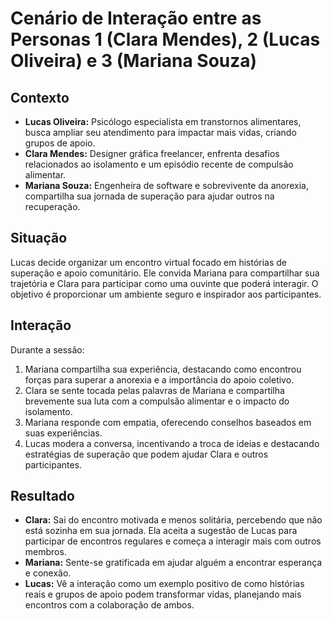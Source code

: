 # Cenário de Interação entre as Personas 1 (Clara Mendes), 2 (Lucas Oliveira) e 3 (Mariana Souza)

## Contexto
- **Lucas Oliveira:** Psicólogo especialista em transtornos alimentares, busca ampliar seu atendimento para impactar mais vidas, criando grupos de apoio.
- **Clara Mendes:** Designer gráfica freelancer, enfrenta desafios relacionados ao isolamento e um episódio recente de compulsão alimentar.
- **Mariana Souza:** Engenheira de software e sobrevivente da anorexia, compartilha sua jornada de superação para ajudar outros na recuperação.

## Situação
Lucas decide organizar um encontro virtual focado em histórias de superação e apoio comunitário. Ele convida Mariana para compartilhar sua trajetória e Clara para participar como uma ouvinte que poderá interagir. O objetivo é proporcionar um ambiente seguro e inspirador aos participantes.

## Interação
Durante a sessão:
1. Mariana compartilha sua experiência, destacando como encontrou forças para superar a anorexia e a importância do apoio coletivo.
2. Clara se sente tocada pelas palavras de Mariana e compartilha brevemente sua luta com a compulsão alimentar e o impacto do isolamento.
3. Mariana responde com empatia, oferecendo conselhos baseados em suas experiências.
4. Lucas modera a conversa, incentivando a troca de ideias e destacando estratégias de superação que podem ajudar Clara e outros participantes.

## Resultado
- **Clara:** Sai do encontro motivada e menos solitária, percebendo que não está sozinha em sua jornada. Ela aceita a sugestão de Lucas para participar de encontros regulares e começa a interagir mais com outros membros.
- **Mariana:** Sente-se gratificada em ajudar alguém a encontrar esperança e conexão.
- **Lucas:** Vê a interação como um exemplo positivo de como histórias reais e grupos de apoio podem transformar vidas, planejando mais encontros com a colaboração de ambos.


